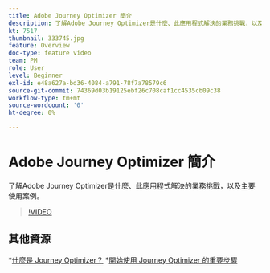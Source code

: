 ```yaml
---
title: Adobe Journey Optimizer 簡介
description: 了解Adobe Journey Optimizer是什麼、此應用程式解決的業務挑戰，以及主要使用案例。
kt: 7517
thumbnail: 333745.jpg
feature: Overview
doc-type: feature video
team: PM
role: User
level: Beginner
exl-id: e48a627a-bd36-4084-a791-78f7a78579c6
source-git-commit: 74369d03b19125ebf26c708caf1cc4535cb09c38
workflow-type: tm+mt
source-wordcount: '0'
ht-degree: 0%

---
```


# Adobe Journey Optimizer 簡介

了解Adobe Journey Optimizer是什麼、此應用程式解決的業務挑戰，以及主要使用案例。

>[!VIDEO](https://video.tv.adobe.com/v/333745?quality=12)

## 其他資源

*[什麼是 Journey Optimizer？](https://experienceleague.adobe.com/docs/journey-optimizer/using/get-started/get-started.html?lang=zh-Hant)
*[開始使用 Journey Optimizer 的重要步驟](https://experienceleague.adobe.com/docs/journey-optimizer/using/get-started/quick-start.html?lang=zh-Hant)
